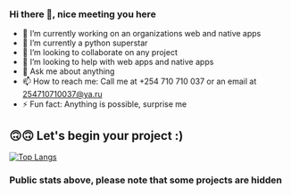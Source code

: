 ### Hi there 👋, nice meeting you here

- 🔭 I’m currently working on an organizations web and native apps 
- 🌱 I’m currently a python superstar
- 👯 I’m looking to collaborate on any project 
- 🤔 I’m looking to help with web apps and native apps
- 💬 Ask me about anything 
- 📫 How to reach me: Call me at +254 710 710 037 or an email at 254710710037@ya.ru
- ⚡ Fun fact: Anything is possible, surprise me 

## 🙃🙃 Let's begin your project :)

[![Top Langs](https://github-readme-stats.vercel.app/api/top-langs/?username=Ian-Leo&layout=compact)](tel:+254710710037)

### Public stats above, please note that some projects are hidden
